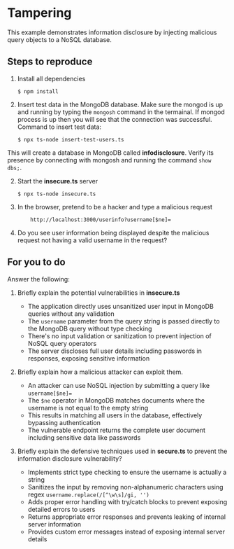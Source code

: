 # Tampering

This example demonstrates information disclosure by injecting malicious query objects to a NoSQL database.

## Steps to reproduce

1. Install all dependencies

    `$ npm install`

2. Insert test data in the MongoDB database. Make sure the mongod is up and running by typing the `mongosh` command in the termainal. If mongod process is up then you will see that the connection was successful. Command to insert test data:

    `$ npx ts-node insert-test-users.ts`

This will create a database in MongoDB called __infodisclosure__. Verify its presence by connecting with mongosh and running the command `show dbs;`.

2. Start the **insecure.ts** server

    `$ npx ts-node insecure.ts`

3. In the browser, pretend to be a hacker and type a malicious request

    ```
        http://localhost:3000/userinfo?username[$ne]=
    ```

4. Do you see user information being displayed despite the malicious request not having a valid username in the request?

## For you to do

Answer the following:

1. Briefly explain the potential vulnerabilities in **insecure.ts**
   - The application directly uses unsanitized user input in MongoDB queries without any validation
   - The `username` parameter from the query string is passed directly to the MongoDB query without type checking
   - There's no input validation or sanitization to prevent injection of NoSQL query operators
   - The server discloses full user details including passwords in responses, exposing sensitive information

2. Briefly explain how a malicious attacker can exploit them.
   - An attacker can use NoSQL injection by submitting a query like `username[$ne]=`
   - The `$ne` operator in MongoDB matches documents where the username is not equal to the empty string
   - This results in matching all users in the database, effectively bypassing authentication
   - The vulnerable endpoint returns the complete user document including sensitive data like passwords

3. Briefly explain the defensive techniques used in **secure.ts** to prevent the information disclosure vulnerability?
   - Implements strict type checking to ensure the username is actually a string
   - Sanitizes the input by removing non-alphanumeric characters using regex `username.replace(/[^\w\s]/gi, '')`
   - Adds proper error handling with try/catch blocks to prevent exposing detailed errors to users
   - Returns appropriate error responses and prevents leaking of internal server information
   - Provides custom error messages instead of exposing internal server details